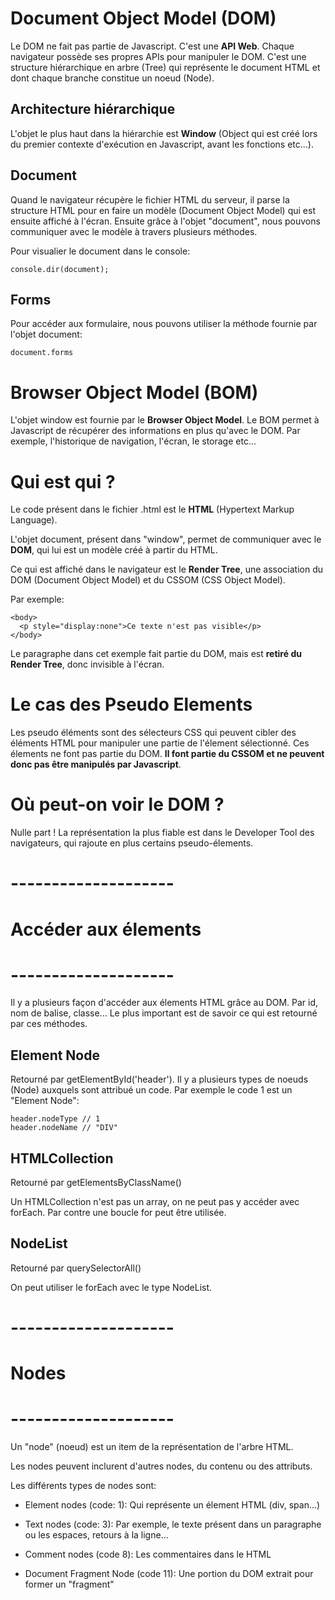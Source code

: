 # Document Object Model (DOM)

Le DOM ne fait pas partie de Javascript. C'est une **API Web**. Chaque navigateur possède ses propres APIs pour manipuler le DOM.
C'est une structure hiérarchique en arbre (Tree) qui représente le document HTML et dont chaque branche constitue un noeud (Node).

## Architecture hiérarchique

L'objet le plus haut dans la hiérarchie est **Window** (Object qui est créé lors du premier contexte d'exécution en Javascript, avant les fonctions etc...).

## Document

Quand le navigateur récupère le fichier HTML du serveur, il parse la structure HTML pour en faire un modèle (Document Object Model) qui est ensuite affiché à l'écran.
Ensuite grâce à l'objet "document", nous pouvons communiquer avec le modèle à travers plusieurs méthodes.

Pour visualier le document dans le console:

`console.dir(document);`

## Forms

Pour accéder aux formulaire, nous pouvons utiliser la méthode fournie par l'objet document:

`document.forms`

# Browser Object Model (BOM)

L'objet window est fournie par le **Browser Object Model**. Le BOM permet à Javascript de récupérer des informations en plus qu'avec le DOM. Par exemple, l'historique de navigation, l'écran, le storage etc...

# Qui est qui ?

Le code présent dans le fichier .html est le **HTML** (Hypertext Markup Language).

L'objet document, présent dans "window", permet de communiquer avec le **DOM**, qui lui est un modèle créé à partir du HTML.

Ce qui est affiché dans le navigateur est le **Render Tree**, une association du DOM (Document Object Model) et du CSSOM (CSS Object Model).

Par exemple:

```
<body>
  <p style="display:none">Ce texte n'est pas visible</p>
</body>
```

Le paragraphe dans cet exemple fait partie du DOM, mais est **retiré du Render Tree**, donc invisible à l'écran.

# Le cas des Pseudo Elements

Les pseudo éléments sont des sélecteurs CSS qui peuvent cibler des éléments HTML pour manipuler une partie de l'élement sélectionné.
Ces élements ne font pas partie du DOM. **Il font partie du CSSOM et ne peuvent donc pas être manipulés par Javascript**.

# Où peut-on voir le DOM ?

Nulle part ! La représentation la plus fiable est dans le Developer Tool des navigateurs, qui rajoute en plus certains pseudo-élements.

# --------------------

# Accéder aux élements

# --------------------

Il y a plusieurs façon d'accéder aux élements HTML grâce au DOM. Par id, nom de balise, classe...
Le plus important est de savoir ce qui est retourné par ces méthodes.

## Element Node

Retourné par getElementById('header').
Il y a plusieurs types de noeuds (Node) auxquels sont attribué un code.
Par exemple le code 1 est un "Element Node":

```
header.nodeType // 1
header.nodeName // "DIV"
```

## HTMLCollection

Retourné par getElementsByClassName()

Un HTMLCollection n'est pas un array, on ne peut pas y accéder avec forEach.
Par contre une boucle for peut être utilisée.

## NodeList

Retourné par querySelectorAll()

On peut utiliser le forEach avec le type NodeList.

# --------------------

# Nodes

# --------------------

Un "node" (noeud) est un item de la représentation de l'arbre HTML.

Les nodes peuvent inclurent d'autres nodes, du contenu ou des attributs.

Les différents types de nodes sont:

- Element nodes (code: 1): Qui représente un élement HTML (div, span...)

- Text nodes (code: 3): Par exemple, le texte présent dans un paragraphe ou les espaces, retours à la ligne...

- Comment nodes (code 8): Les commentaires dans le HTML

- Document Fragment Node (code 11): Une portion du DOM extrait pour former un "fragment"
